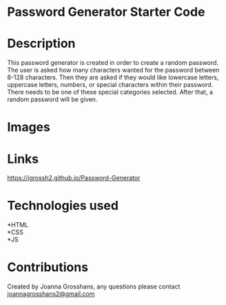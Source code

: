 # Password Generator Starter Code

# Description

This password generator is created in order to create a random password. The user is asked how many characters wanted for the password between 8-128 characters. Then they are asked if they would like lowercase letters, uppercase letters, numbers, or special characters within their password. There needs to be one of these special categories selected. After that, a random password will be given.

# Images 






# Links
 https://jgrossh2.github.io/Password-Generator


# Technologies used
 *HTML <br>
 *CSS  <br>
 *JS

 # Contributions
 Created by Joanna Grosshans, any questions please contact <joannagrosshans2@gmail.com>